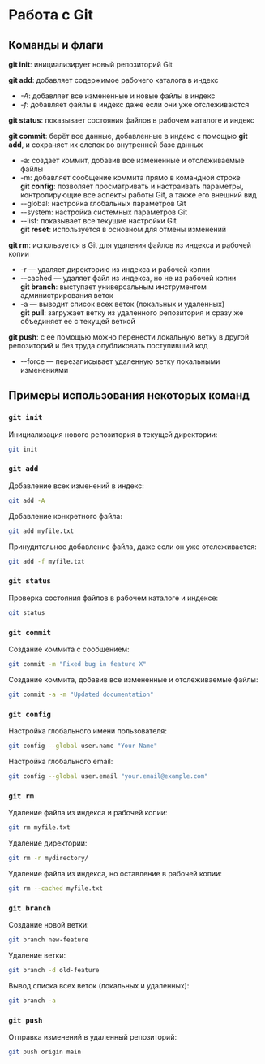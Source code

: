 # Работа с Git

## Команды и флаги

 **git init**: инициализирует новый репозиторий Git

 **git add**: добавляет содержимое рабочего каталога в индекс  
  - *-A*: добавляет все измененные и новые файлы в индекс  
  - -*f*: добавляет файлы в индекс даже если они уже отслеживаются
 
 **git status**: показывает состояния файлов в рабочем каталоге и индекс  


 
 **git commit**: берёт все данные, добавленные в индекс с помощью **git add**, и сохраняет их слепок во внутренней базе данных  
- -a: создает коммит, добавив все измененные и отслеживаемые файлы  
- -m: добавляет сообщение коммита прямо в командной строке  
 **git config**: позволяет просматривать и настраивать параметры, контролирующие все аспекты работы Git, а также его внешний вид  
- --global: настройка глобальных параметров Git  
- --system: настройка системных параметров Git  
- --list: показывает все текущие настройки Git  
 **git reset**: используется в основном для отмены изменений  

 **git rm**: используется в Git для удаления файлов из индекса и рабочей копии  
- -r — удаляет директорию из индекса и рабочей копии  
- --cached — удаляет файл из индекса, но не из рабочей копии  
 **git branch**: выступает универсальным инструментом администрирования веток  
- -a — выводит список всех веток (локальных и удаленных)  
 **git pull**: загружает ветку из удаленного репозитория и сразу же объединяет ее с текущей веткой  

 **git push**: с ее помощью можно перенести локальную ветку в другой репозиторий и без труда опубликовать поступивший код  
 - --force — перезаписывает удаленную ветку локальными изменениями

## Примеры использования некоторых команд

### **`git init`**
Инициализация нового репозитория в текущей директории:
```bash
git init
```

### **`git add`**
Добавление всех изменений в индекс:
```bash
git add -A
```
Добавление конкретного файла:
```bash
git add myfile.txt
```
Принудительное добавление файла, даже если он уже отслеживается:
```bash
git add -f myfile.txt
```

### **`git status`**
Проверка состояния файлов в рабочем каталоге и индексе:
```bash
git status
```

### **`git commit`**
Создание коммита с сообщением:
```bash
git commit -m "Fixed bug in feature X"
```
Создание коммита, добавив все измененные и отслеживаемые файлы:
```bash
git commit -a -m "Updated documentation"
```

### **`git config`**
Настройка глобального имени пользователя:
```bash
git config --global user.name "Your Name"
```
Настройка глобального email:
```bash
git config --global user.email "your.email@example.com"
```

### **`git rm`**
Удаление файла из индекса и рабочей копии:
```bash
git rm myfile.txt
```
Удаление директории:
```bash
git rm -r mydirectory/
```
Удаление файла из индекса, но оставление в рабочей копии:
```bash
git rm --cached myfile.txt
```

### **`git branch`**
Создание новой ветки:
```bash
git branch new-feature
```
Удаление ветки:
```bash
git branch -d old-feature
```
Вывод списка всех веток (локальных и удаленных):
```bash
git branch -a
```


### **`git push`**
Отправка изменений в удаленный репозиторий:
```bash
git push origin main
```
